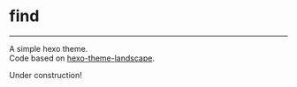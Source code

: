 # find
---
A simple hexo theme.  
Code based on [hexo-theme-landscape](https://github.com/hexojs/hexo-theme-landscape).  

Under construction!
